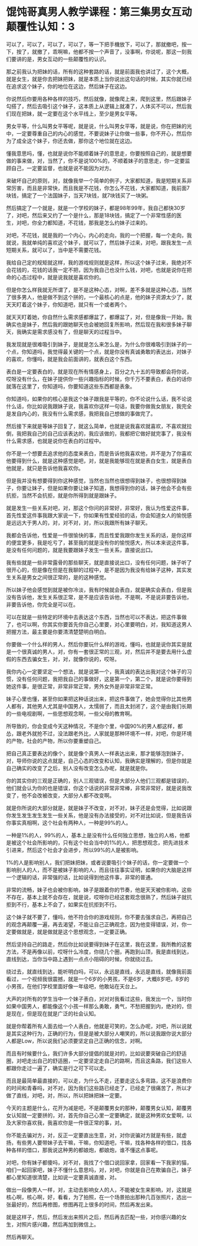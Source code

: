 # 馄饨哥真男人教学课程：第三集男女互动颠覆性认知：3

可以了，可以了，可以了，可以了，等一下把手機放下，可以了，那就撤吧，按一下，按了，就撤了，乖啊嘛，他都不按一个声音了，没事啊，你说呢，那这一刻我们要讲的是，男女互动的一些颠覆性的认识。

那之前我认为把妹的话，所有的这种套路的话，就是前面我也讲过了，这个大概，就是女生，就是你去把妹把妹，就是本质上当你说出这句话的时候，其实你就已经在追求这个妹子，你的地位在这边，然后妹子在这边。

你说然后你要用各种各样的技巧，然后就像，就像爬上来，爬到这里，然后跟妹子勾搭了，然后去吸引这个妹子，这本质上从逻辑上就凑了，人体买不可以，然后我们现在把妹，就一定要在这个水平线上，至少是男女平等。

男女平等，什么叫男女平等呢，就是说，什么叫男女平等，就是说，你在把妹的光中，一定要尊重自己的内心的感觉，不要说妹子让你做一些事，你不开心，然后你为了成全这个妹子，你还去做，那你这个地位就在这边。

懂我意思吗，懂，也就是说你不能顺着妹子的意思走，你要按照自己的，就是想要做的事来做，对，当然了，你不是说100%的，不顺着妹子的意思走，你一定要监顾自己，一定要监督，也就是说不能因为对方。

来破坏自己的原则，对，就像我举一个简单的例子，大家都知道，我是短期关系非常厉害，而且是非常快，而且我是不花钱，你怎么不花钱，大家都知道，我前面7块钱，搞定了一个法国妹子，当天7块钱，就7块钱买了一块粥。

然后搞定了一个就是，就是一个学校的妹子，都是98年99年，我自己都快30岁了，对吧，然后来又约了一个是什么，那是18块钱，搞定了一个非常性感的医生，对吧，你全力都知道，不花钱，那我是怎么约妹子过来的。

对吧，不花钱，就是我的一个内心，内心的走向，我的一个把握，每一个走向，我就说，我就单纯的喜欢这个妹子，就可以了，然后妹子过来，对吧，跟我发生一点短期关系，就可以了，当中是不需要花钱。

我给自己定的规矩就这样，我的游戏规则就是这样，所以这个妹子过来，我绝对不会花钱的，花钱的话我一定不把，因为我自己也没什么钱，对吧，也就是说你在把命的心态过程中，就是说我就是喜欢你的。

但是你怎么样我就无所谓了，是不是这种心态，对啊，差不多就是这种心态，当然了很多男人，他是做不到这个拼的，一个最核心的点是，他的妹子资源太少了，就天天盯着这个妹子，你知道吧，就只有一个或者两个。

就天天盯着她，你自然什么需求感都爆盆了，都爆盆了，对，但是像我一开始，我确实也是妹子，然后我的跟她聊天也会被她回复所影响，然后现在我和很多妹子聊天，我确实是需求感没有了，但是聊天的过程当中。

我发现就是很难吸引到妹子，是就是怎么来怎么是，为什么你很难吸引到妹子的一个点，你知道吗，我觉得最关键的一个点，就是你没有真诚勇敢的表达出，对妹子的喜欢，你懂吗，就是我会前面讲的，就表白这个东西。

表白是一定要表白的，就是现在所有情感身上，百分之九十五的导致都会将你说，哎呀没有什么，在妹子提供你一些兴趣指标的时候，你千万不要表白，表白的话你就落在这里了，你知道吗，你要知道这些东西都是表象。

你知道吗，如果你的核心是我这个妹子跟我是平等的，你不论说什么话，我不论说什么话，你比如说我跟妹子说，我喜欢你这样一句话，我要你做我女朋友，我完全是发自内心的，我没有什么需求感，我把我自己想做的事做完了。

然后接下来就是等妹子回复了，就这么简单，也就是说我喜欢就喜欢，不喜欢就拉倒，我把我自己的自己应该表达的，我应该做的，我都把它做好就完事了，我没有什么需求感，也就是说你在表白的过程中。

你不是一个想要去追求他的态度来表白，而是告诉他我喜欢他，并不是为了你喜欢他要得到什么，就是这种感觉是吧，对，就是我能够现在就是表白女生，就是表白他就是，就只是告诉他我喜欢你。

但是我并没有想要得到你这种感觉，当然也当然也很想得到妹子，也很想得到妹子，你要让妹子，但是如果你要让妹子知道，我想得到你的话，妹子他会不会有些抗拒，当然不会抗拒，就是你所得到就是跟妹子。

就是发生一些关系对吧，对，那这个你问的非常好，非常好，我认为性爱这件事，首先性爱这件事我跟大家说一下，你如果有性爱经验的话，你会知道女人的愉悦感是远远大于男人的，对，对不对，对，所以我跟所有妹子聊天。

我都会告诉他，性爱是一件很愉快的事，而且性爱我跟你发生关系的话，是你这样的便宜更多，我是吃亏了，甚至我的就是没有你的愉悦感大，所以本来说这件事，是没有任何问题的，就是我要跟妹子发生一些关系，直接说出口。

我有些就是一些非常露骨的那些聊天，就是直接说出口，没有任何问题，妹子听了很开心的，但是像在但是在我聊的过程中，是不是因为我没有给妹子这种，其实发生关系是男女之间很正常的，是的这种感觉。

所以妹子他会感觉到就是被你冷淡，我有时候就会表白，就是确实会表白，但是我没有告诉他，发生关系很正常，是不是应该告诉他，不是啊，不是说非要告诉他，非要告诉他，你完全是可以在。

可以在就是一些特定的环境中去表达这个东西，当然也可以不表达，把这件事做了，也可以啊，你其实你要首先你自己心里要，对心里要明白，对，我知道这男人把握方法，最主要是你要清清楚楚明白明白。

你要做一个什么样的男人，然后你要玩什么样的游戏，懂吗，也就是说你其实是就是一个很真诚的男人，对，你有一套很正常的三观，对，然后并不是要去用什么虚假的东西去骗女生，对，对，就像你说的，哎呀。

我你内心一定要坚定一个想法，就是说第一个，我真诚的表达出我对这个妹子的习惯，没有任何问题，我把我自己的事做好，这是第一个，第二个，就是说你要得到她这件事，是很正常，非常非常正常，男外女外是非常非常正常。

妹子心里也懂，甚至你如果把这种话说出来，把这件事做了，她会觉得你比其他男人都有，其他男人尤其是中国男人，太懦弱了，而且太封闭了，这个是由我们长期的一些电视剧啊，一些思想观念啊，一些父母的教育啊。

所导致的，你会变成今天这种情况，不是你个里，中国90%的男人都这样，都怂，跟老外就抢不过，没法跟老外比，人家就是那种环境不一样，对吧，你是环境的产物，社会的产物，所以你要重塑自己。

把自己真正要表达的像个，就是像个真男人一样表达出来，那才能够泡到妹子，对，导师你说的这点就是，自己心态的改变和认知，我确实是理解的，但是你就是自己确实的改变了之后，别人没有改变怎么办呢，就是就是你。

你的其实你的三观是正确的，别人三观错误，但是大部分人他们三观都是错误的，他们就会认为你的也是错误，你这个话说的非常非常棒，非常非常好，就是说我改变了，他不会改被改变，大部分人都不改变啊。

就是你所说的大部分就是，就是妹子不改变，对不对，妹子还是会觉得，比如说跟你发生发生发生发生一些关系，他是没有办法接受的，对不对比如说，但是我告诉你事实真相啊，这个社会有两种人，一种是99%的人。

一种是1%的人，99%的人，基本上是没有什么任何独立思想，独立的人格，他都是被这个社会所影响的，只有这个社会当中的1%的人，把思想观念，把先进技术引进来，然后这个社会才会进步，所以99%的人是被影响。

1%的人是影响别人，我们把妹把妹，或者说要吸引个妹子的话，你一定要做一个影响别人的人，而不是被妹子影响的人，而且往往事实证明，如果你的大脑是这样一个逻辑的话，非常强的话，比如说得到他这件事，非常的普通。

非常的流畅，妹子也会被你影响，妹子是跟着你的节奏，他是天天被你影响，这些不存在，基本上就不会存在，就是说，哎呀你已经这套观念很熟了，然后妹子就抗拒到不行，基本上不会了，如果实在抗拒到不行。

这个妹子就不要了，懂吗，他不符合你的游戏规则，你不要去强求自己，再把自己的观念再颠覆一遍，再去渴望，不能让自己正确观念，因为他变得错误，对，你一定要做就是，就是做就是这个思想观念，一定要正确。

然后坚持自己的路走，然后你比如说要得到妹子在这里，我在这里，我所教的这套方法，不是再像以前，哎呀什么冷度，你绕几个圈，再跑到山顶，我是直线到达，直线到达，当你当中路上遇到一点点小阻碍的时候，你就绕过去。

绕过去，就直线到达，能听明白吗，可以，永远是直线，永远是直线，就像我前面看过，一个视频我很震撼，就是一个6岁的小男孩，不是6岁，大概8岁吧，8岁的小男孩，在他们学校里面好像一年级吧，他敢站在天台上。

大声的对所有的学生当中一个妹子表白，对对对我看过这些，我发出一个，当时你如果中国男人，都能像这个小孩一样那么勇敢，勇气，不愁把握到内，绝对的，但是现在，但是现在就是广泛的社会认知。

就是你帮着所有人面去给一个人表白，他就是可笑的，怎么办呢，对吧，所以说就是其实这种行为，正确的行为，但是是被大部分人嘲笑的，所以说我跟你说大部分人都是Low，所以说我们必须要坚定自己正确的信念，对啊。

而且有时候要什么，我们许多大部分提倡的就是对的，比如说要突破自己的舒适圈，对吧走出自己的舒适圈，一定要坚定走自己的路啊，而且这条路，我们这些人都跟你走过一遍了，确实是行之可下可以走。

而且是最简单最直接的，可以走，为什么不走，还要走这么多弯路，这不是浪费你的时间和青春吗，对不对，因为我们这些路已经走了，已经走了很痛苦了，所以才做了直线，对吧，对，所以，所以把妹把妹一定要。

今天的主题是什么，花开为减是吧，不是颠覆男女的那种，颠覆男女认知，颠覆男女认知就一定要拼的，对，首先你自己心里一定要确定，就是这种男欢女爱啊，以及大家你喜欢我，我喜欢你是一件很正常的事，对。

你不能去骗对方，对，反正一定要直出生意，对，对你说骗对方就是有些，就虚扬，有些男人要带妹子去干嘛，干嘛，你知道吧，干嘛，找各种各样的借口，找各种各样的借口，那我说这种男的都娘炮，都娘炮，谁不懂这点事呢。

对吧，你有妹子都傻吗，对不对，我找了个借口说回家拿，回家看一下我家的猫，咱们一起回家吧，妹子不懂什么意思吗，对，对吧，你就是自己在欺骗自己，妹子都心里知道很清楚，比如说一定要真诚直接，对。

做出一段像男人一样，对，主动去影响女人的人，不能被女生来影响，对，这就是核心啊，核心啊，好，看看，为了拍照，在一个场景拍出那种几百张照片，选出一张最好的，然后再修图，修图再花上很多的时间，然后再发出来。

就是这样子，然后，然后发出来照片之后，然后再去匹配一些，对你感兴趣的女生，对照片感兴趣，然后再加到微信上。

然后再聊天。